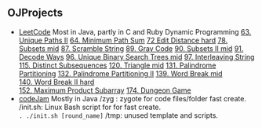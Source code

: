 OJProjects
--------------------------

- [LeetCode](https://leetcode.com/) Most in Java, partly in C and Ruby
  Dynamic Programming
  [63. Unique Paths II](https://leetcode.com/problems/unique-paths-ii/) 
  [64. Minimum Path Sum](https://leetcode.com/problems/minimum-path-sum/)
  [72 Edit Distance hard](https://leetcode.com/problems/edit-distance/)
  [78. Subsets mid](https://leetcode.com/problems/subsets/)
  [87. Scramble String](https://leetcode.com/problems/scramble-string/)
  [89. Gray Code](https://leetcode.com/problems/gray-code/)
  [90. Subsets II mid](https://leetcode.com/problems/subsets-ii/)
  [91. Decode Ways](https://leetcode.com/problems/decode-ways/)
  [96. Unique Binary Search Trees mid](http://oj.leetcode.com/problems/unique-binary-search-trees/  )
  [97. Interleaving String](https://leetcode.com/problems/interleaving-string/)
  [115. Distinct Subsequences](https://leetcode.com/problems/distinct-subsequences/)
  [120. Triangle mid](https://leetcode.com/problems/triangle/)
  [131. Palindrome Partitioning](https://leetcode.com/problems/palindrome-partitioning/)
  [132. Palindrome Partitioning II](https://leetcode.com/problems/palindrome-partitioning-ii/)
  [139. Word Break mid](http://oj.leetcode.com/problems/word-break/)    
  [140. Word Break II hard](http://oj.leetcode.com/problems/word-break-ii/)    
  [152. Maximum Product Subarray](https://leetcode.com/problems/maximum-product-subarray/)
  [174. Dungeon Game](https://leetcode.com/problems/dungeon-game/)		
- [codeJam](https://code.google.com/codejam/apactest) Mostly in Java
/zyg  : zygote for code files/folder fast create.   
/init.sh:   Linux Bash script for for fast create.  
`. ./init.sh [round_name]`
/tmp: unused template and scripts.  

